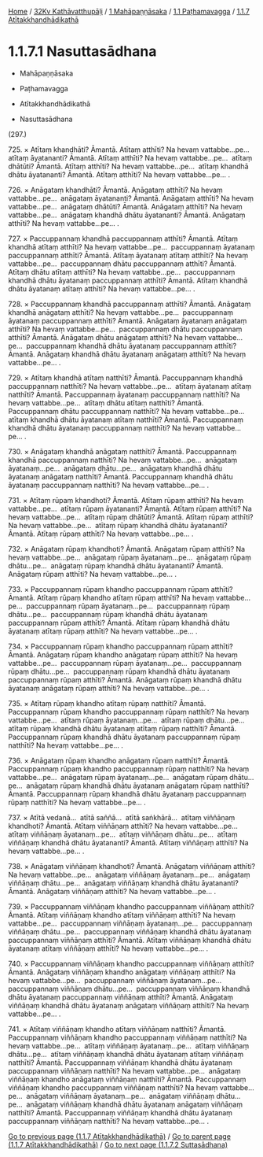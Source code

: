 
[Home](/) / [32Kv Kathāvatthupāḷi](../../../../32Kv.md) / [1 Mahāpaṇṇāsaka](../../../1.md) / [1.1 Paṭhamavagga](../../1.1.md) / [1.1.7 Atītakkhandhādikathā](../1.1.7.md)

# 1.1.7.1 Nasuttasādhana

* Mahāpaṇṇāsaka

* Paṭhamavagga

* Atītakkhandhādikathā

* Nasuttasādhana

(297.)

725\. × Atītaṃ khandhāti? Āmantā. Atītaṃ atthīti? Na hevaṃ vattabbe…pe…  atītaṃ āyatananti? Āmantā. Atītaṃ atthīti? Na hevaṃ vattabbe…pe…  atītaṃ dhātūti? Āmantā. Atītaṃ atthīti? Na hevaṃ vattabbe…pe…  atītaṃ khandhā dhātu āyatananti? Āmantā. Atītaṃ atthīti? Na hevaṃ vattabbe…pe… .

726\. × Anāgataṃ khandhāti? Āmantā. Anāgataṃ atthīti? Na hevaṃ vattabbe…pe…  anāgataṃ āyatananti? Āmantā. Anāgataṃ atthīti? Na hevaṃ vattabbe…pe…  anāgataṃ dhātūti? Āmantā. Anāgataṃ atthīti? Na hevaṃ vattabbe…pe…  anāgataṃ khandhā dhātu āyatananti? Āmantā. Anāgataṃ atthīti? Na hevaṃ vattabbe…pe… .

727\. × Paccuppannaṃ khandhā paccuppannaṃ atthīti? Āmantā. Atītaṃ khandhā atītaṃ atthīti? Na hevaṃ vattabbe…pe…  paccuppannaṃ āyatanaṃ paccuppannaṃ atthīti? Āmantā. Atītaṃ āyatanaṃ atītaṃ atthīti? Na hevaṃ vattabbe…pe…  paccuppannaṃ dhātu paccuppannaṃ atthīti? Āmantā. Atītaṃ dhātu atītaṃ atthīti? Na hevaṃ vattabbe…pe…  paccuppannaṃ khandhā dhātu āyatanaṃ paccuppannaṃ atthīti? Āmantā. Atītaṃ khandhā dhātu āyatanaṃ atītaṃ atthīti? Na hevaṃ vattabbe…pe… .

728\. × Paccuppannaṃ khandhā paccuppannaṃ atthīti? Āmantā. Anāgataṃ khandhā anāgataṃ atthīti? Na hevaṃ vattabbe…pe…  paccuppannaṃ āyatanaṃ paccuppannaṃ atthīti? Āmantā. Anāgataṃ āyatanaṃ anāgataṃ atthīti? Na hevaṃ vattabbe…pe…  paccuppannaṃ dhātu paccuppannaṃ atthīti? Āmantā. Anāgataṃ dhātu anāgataṃ atthīti? Na hevaṃ vattabbe…pe…  paccuppannaṃ khandhā dhātu āyatanaṃ paccuppannaṃ atthīti? Āmantā. Anāgataṃ khandhā dhātu āyatanaṃ anāgataṃ atthīti? Na hevaṃ vattabbe…pe… .

729\. × Atītaṃ khandhā atītaṃ natthīti? Āmantā. Paccuppannaṃ khandhā paccuppannaṃ natthīti? Na hevaṃ vattabbe…pe…  atītaṃ āyatanaṃ atītaṃ natthīti? Āmantā. Paccuppannaṃ āyatanaṃ paccuppannaṃ natthīti? Na hevaṃ vattabbe…pe…  atītaṃ dhātu atītaṃ natthīti? Āmantā. Paccuppannaṃ dhātu paccuppannaṃ natthīti? Na hevaṃ vattabbe…pe…  atītaṃ khandhā dhātu āyatanaṃ atītaṃ natthīti? Āmantā. Paccuppannaṃ khandhā dhātu āyatanaṃ paccuppannaṃ natthīti? Na hevaṃ vattabbe…pe… .

730\. × Anāgataṃ khandhā anāgataṃ natthīti? Āmantā. Paccuppannaṃ khandhā paccuppannaṃ natthīti? Na hevaṃ vattabbe…pe…  anāgataṃ āyatanaṃ…pe…  anāgataṃ dhātu…pe…  anāgataṃ khandhā dhātu āyatanaṃ anāgataṃ natthīti? Āmantā. Paccuppannaṃ khandhā dhātu āyatanaṃ paccuppannaṃ natthīti? Na hevaṃ vattabbe…pe… .

731\. × Atītaṃ rūpaṃ khandhoti? Āmantā. Atītaṃ rūpaṃ atthīti? Na hevaṃ vattabbe…pe…  atītaṃ rūpaṃ āyatananti? Āmantā. Atītaṃ rūpaṃ atthīti? Na hevaṃ vattabbe…pe…  atītaṃ rūpaṃ dhātūti? Āmantā. Atītaṃ rūpaṃ atthīti? Na hevaṃ vattabbe…pe…  atītaṃ rūpaṃ khandhā dhātu āyatananti? Āmantā. Atītaṃ rūpaṃ atthīti? Na hevaṃ vattabbe…pe… .

732\. × Anāgataṃ rūpaṃ khandhoti? Āmantā. Anāgataṃ rūpaṃ atthīti? Na hevaṃ vattabbe…pe…  anāgataṃ rūpaṃ āyatanaṃ…pe…  anāgataṃ rūpaṃ dhātu…pe…  anāgataṃ rūpaṃ khandhā dhātu āyatananti? Āmantā. Anāgataṃ rūpaṃ atthīti? Na hevaṃ vattabbe…pe… .

733\. × Paccuppannaṃ rūpaṃ khandho paccuppannaṃ rūpaṃ atthīti? Āmantā. Atītaṃ rūpaṃ khandho atītaṃ rūpaṃ atthīti? Na hevaṃ vattabbe…pe…  paccuppannaṃ rūpaṃ āyatanaṃ…pe…  paccuppannaṃ rūpaṃ dhātu…pe…  paccuppannaṃ rūpaṃ khandhā dhātu āyatanaṃ paccuppannaṃ rūpaṃ atthīti? Āmantā. Atītaṃ rūpaṃ khandhā dhātu āyatanaṃ atītaṃ rūpaṃ atthīti? Na hevaṃ vattabbe…pe… .

734\. × Paccuppannaṃ rūpaṃ khandho paccuppannaṃ rūpaṃ atthīti? Āmantā. Anāgataṃ rūpaṃ khandho anāgataṃ rūpaṃ atthīti? Na hevaṃ vattabbe…pe…  paccuppannaṃ rūpaṃ āyatanaṃ…pe…  paccuppannaṃ rūpaṃ dhātu…pe…  paccuppannaṃ rūpaṃ khandhā dhātu āyatanaṃ paccuppannaṃ rūpaṃ atthīti? Āmantā. Anāgataṃ rūpaṃ khandhā dhātu āyatanaṃ anāgataṃ rūpaṃ atthīti? Na hevaṃ vattabbe…pe… .

735\. × Atītaṃ rūpaṃ khandho atītaṃ rūpaṃ natthīti? Āmantā. Paccuppannaṃ rūpaṃ khandho paccuppannaṃ rūpaṃ natthīti? Na hevaṃ vattabbe…pe…  atītaṃ rūpaṃ āyatanaṃ…pe…  atītaṃ rūpaṃ dhātu…pe…  atītaṃ rūpaṃ khandhā dhātu āyatanaṃ atītaṃ rūpaṃ natthīti? Āmantā. Paccuppannaṃ rūpaṃ khandhā dhātu āyatanaṃ paccuppannaṃ rūpaṃ natthīti? Na hevaṃ vattabbe…pe… .

736\. × Anāgataṃ rūpaṃ khandho anāgataṃ rūpaṃ natthīti? Āmantā. Paccuppannaṃ rūpaṃ khandho paccuppannaṃ rūpaṃ natthīti? Na hevaṃ vattabbe…pe…  anāgataṃ rūpaṃ āyatanaṃ…pe…  anāgataṃ rūpaṃ dhātu…pe…  anāgataṃ rūpaṃ khandhā dhātu āyatanaṃ anāgataṃ rūpaṃ natthīti? Āmantā. Paccuppannaṃ rūpaṃ khandhā dhātu āyatanaṃ paccuppannaṃ rūpaṃ natthīti? Na hevaṃ vattabbe…pe… .

737\. × Atītā vedanā…  atītā saññā…  atītā saṅkhārā…  atītaṃ viññāṇaṃ khandhoti? Āmantā. Atītaṃ viññāṇaṃ atthīti? Na hevaṃ vattabbe…pe…  atītaṃ viññāṇaṃ āyatanaṃ…pe…  atītaṃ viññāṇaṃ dhātu…pe…  atītaṃ viññāṇaṃ khandhā dhātu āyatananti? Āmantā. Atītaṃ viññāṇaṃ atthīti? Na hevaṃ vattabbe…pe… .

738\. × Anāgataṃ viññāṇaṃ khandhoti? Āmantā. Anāgataṃ viññāṇaṃ atthīti? Na hevaṃ vattabbe…pe…  anāgataṃ viññāṇaṃ āyatanaṃ…pe…  anāgataṃ viññāṇaṃ dhātu…pe…  anāgataṃ viññāṇaṃ khandhā dhātu āyatananti? Āmantā. Anāgataṃ viññāṇaṃ atthīti? Na hevaṃ vattabbe…pe… .

739\. × Paccuppannaṃ viññāṇaṃ khandho paccuppannaṃ viññāṇaṃ atthīti? Āmantā. Atītaṃ viññāṇaṃ khandho atītaṃ viññāṇaṃ atthīti? Na hevaṃ vattabbe…pe…  paccuppannaṃ viññāṇaṃ āyatanaṃ…pe…  paccuppannaṃ viññāṇaṃ dhātu…pe…  paccuppannaṃ viññāṇaṃ khandhā dhātu āyatanaṃ paccuppannaṃ viññāṇaṃ atthīti? Āmantā. Atītaṃ viññāṇaṃ khandhā dhātu āyatanaṃ atītaṃ viññāṇaṃ atthīti? Na hevaṃ vattabbe…pe… .

740\. × Paccuppannaṃ viññāṇaṃ khandho paccuppannaṃ viññāṇaṃ atthīti? Āmantā. Anāgataṃ viññāṇaṃ khandho anāgataṃ viññāṇaṃ atthīti? Na hevaṃ vattabbe…pe…  paccuppannaṃ viññāṇaṃ āyatanaṃ…pe…  paccuppannaṃ viññāṇaṃ dhātu…pe…  paccuppannaṃ viññāṇaṃ khandhā dhātu āyatanaṃ paccuppannaṃ viññāṇaṃ atthīti? Āmantā. Anāgataṃ viññāṇaṃ khandhā dhātu āyatanaṃ anāgataṃ viññāṇaṃ atthīti? Na hevaṃ vattabbe…pe… .

741\. × Atītaṃ viññāṇaṃ khandho atītaṃ viññāṇaṃ natthīti? Āmantā. Paccuppannaṃ viññāṇaṃ khandho paccuppannaṃ viññāṇaṃ natthīti? Na hevaṃ vattabbe…pe…  atītaṃ viññāṇaṃ āyatanaṃ…pe…  atītaṃ viññāṇaṃ dhātu…pe…  atītaṃ viññāṇaṃ khandhā dhātu āyatanaṃ atītaṃ viññāṇaṃ natthīti? Āmantā. Paccuppannaṃ viññāṇaṃ khandhā dhātu āyatanaṃ paccuppannaṃ viññāṇaṃ natthīti? Na hevaṃ vattabbe…pe…  anāgataṃ viññāṇaṃ khandho anāgataṃ viññāṇaṃ natthīti? Āmantā. Paccuppannaṃ viññāṇaṃ khandho paccuppannaṃ viññāṇaṃ natthīti? Na hevaṃ vattabbe…pe…  anāgataṃ viññāṇaṃ āyatanaṃ…pe…  anāgataṃ viññāṇaṃ dhātu…pe…  anāgataṃ viññāṇaṃ khandhā dhātu āyatanaṃ anāgataṃ viññāṇaṃ natthīti? Āmantā. Paccuppannaṃ viññāṇaṃ khandhā dhātu āyatanaṃ paccuppannaṃ viññāṇaṃ natthīti? Na hevaṃ vattabbe…pe… .

[Go to previous page (1.1.7 Atītakkhandhādikathā)](../1.1.7.md) / [Go to parent page (1.1.7 Atītakkhandhādikathā)](../1.1.7.md) / [Go to next page (1.1.7.2 Suttasādhana)](1.1.7.2.md)



